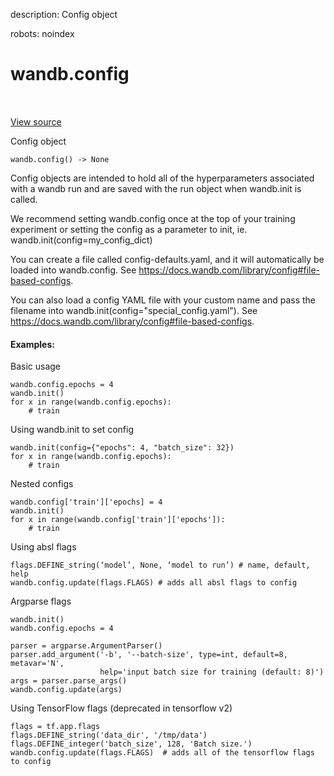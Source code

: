 description: Config object

robots: noindex

# wandb.config

<!-- Insert buttons and diff -->

<table class="tfo-notebook-buttons tfo-api nocontent" align="left">

</table>

<a target="_blank" href="/home/aritra/anaconda3/envs/tf_docs/lib/python3.6/site-packages/wandb/sdk/wandb_config.py">View source</a>



Config object

<pre class="devsite-click-to-copy prettyprint lang-py tfo-signature-link">
<code>wandb.config() -> None
</code></pre>



<!-- Placeholder for "Used in" -->

Config objects are intended to hold all of the hyperparameters associated with
a wandb run and are saved with the run object when wandb.init is called.

We recommend setting wandb.config once at the top of your training experiment or
setting the config as a parameter to init, ie. wandb.init(config=my_config_dict)

You can create a file called config-defaults.yaml, and it will automatically be
loaded into wandb.config. See https://docs.wandb.com/library/config#file-based-configs.

You can also load a config YAML file with your custom name and pass the filename
into wandb.init(config="special_config.yaml").
See https://docs.wandb.com/library/config#file-based-configs.

#### Examples:

Basic usage
```
wandb.config.epochs = 4
wandb.init()
for x in range(wandb.config.epochs):
    # train
```

Using wandb.init to set config
```
wandb.init(config={"epochs": 4, "batch_size": 32})
for x in range(wandb.config.epochs):
    # train
```

Nested configs
```
wandb.config['train']['epochs] = 4
wandb.init()
for x in range(wandb.config['train']['epochs']):
    # train
```

Using absl flags

```
flags.DEFINE_string(‘model’, None, ‘model to run’) # name, default, help
wandb.config.update(flags.FLAGS) # adds all absl flags to config
```

Argparse flags
```
wandb.init()
wandb.config.epochs = 4

parser = argparse.ArgumentParser()
parser.add_argument('-b', '--batch-size', type=int, default=8, metavar='N',
                    help='input batch size for training (default: 8)')
args = parser.parse_args()
wandb.config.update(args)
```

Using TensorFlow flags (deprecated in tensorflow v2)
```
flags = tf.app.flags
flags.DEFINE_string('data_dir', '/tmp/data')
flags.DEFINE_integer('batch_size', 128, 'Batch size.')
wandb.config.update(flags.FLAGS)  # adds all of the tensorflow flags to config
```
